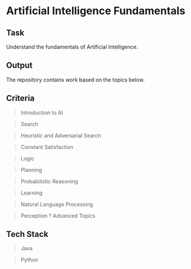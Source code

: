 # Artificial Intelligence Fundamentals

## Task
Understand the fundamentals of Artificial Intelligence.

## Output
The repository contains work based on the topics below.

## Criteria
> Introduction to AI

> Search

> Heuristic and Adversarial Search

> Constant Satisfaction

> Logic

> Planning

> Probabilistic Reasoning

> Learning

> Natural Language Processing

> Perception ? Advanced Topics

## Tech Stack
> Java

> Python
